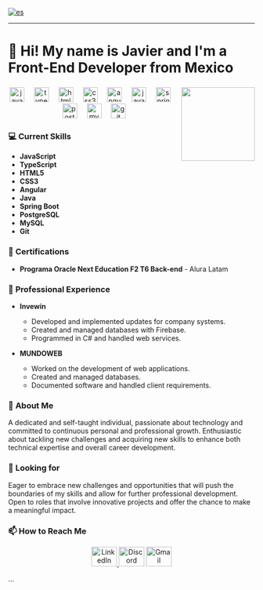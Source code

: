 [![es](https://img.shields.io/badge/lang-es-yellow.svg)](https://github.com/Javilh97/Javilh97/blob/main/README.md)

---

# 👋 Hi! My name is **Javier** and I'm a Front-End Developer from Mexico

### 
<div align="center">
  <img align="right" height="150" src="https://media3.giphy.com/media/JqmupuTVZYaQX5s094/200w.gif?cid=6c09b952tjyzw8iaduwm0pfjs9vrx03btvrkz122m4fibk3q&ep=v1_gifs_search&rid=200w.gif&ct=g" />
</div>

### 
<div align="center">
  <img src="https://cdn.jsdelivr.net/gh/devicons/devicon/icons/javascript/javascript-original.svg" height="30" alt="javascript logo" />
  <img width="12" />
  <img src="https://cdn.jsdelivr.net/gh/devicons/devicon/icons/typescript/typescript-original.svg" height="30" alt="typescript logo" />
  <img width="12" />
  <img src="https://cdn.jsdelivr.net/gh/devicons/devicon/icons/html5/html5-original.svg" height="30" alt="html5 logo" />
  <img width="12" />
  <img src="https://cdn.jsdelivr.net/gh/devicons/devicon/icons/css3/css3-original.svg" height="30" alt="css3 logo" />
  <img width="12" />
  <img src="https://skillicons.dev/icons?i=angular" height="30" alt="angular logo" />
  <img width="12" />
  <img src="https://cdn.jsdelivr.net/gh/devicons/devicon/icons/java/java-original.svg" height="30" alt="java logo" />
  <img width="12" />
  <img src="https://skillicons.dev/icons?i=spring" height="30" alt="spring logo" />
  <img width="12" />
  <img src="https://cdn.jsdelivr.net/gh/devicons/devicon/icons/postgresql/postgresql-original.svg" height="30" alt="postgresql logo" />
  <img width="12" />
  <img src="https://cdn.jsdelivr.net/gh/devicons/devicon/icons/mysql/mysql-original.svg" height="30" alt="mysql logo" />
  <img width="12" />
  <img src="https://cdn.jsdelivr.net/gh/devicons/devicon/icons/git/git-original.svg" height="30" alt="git logo" />
</div>

### 💻 **Current Skills**

- **JavaScript**
- **TypeScript**
- **HTML5**
- **CSS3**
- **Angular**
- **Java**
- **Spring Boot**
- **PostgreSQL**
- **MySQL**
- **Git**

### 💼 **Certifications**

- **Programa Oracle Next Education F2 T6 Back-end** - Alura Latam

### 💼 **Professional Experience**

- **Invewin**
  - Developed and implemented updates for company systems.
  - Created and managed databases with Firebase.
  - Programmed in C# and handled web services.

- **MUNDOWEB**
  - Worked on the development of web applications.
  - Created and managed databases.
  - Documented software and handled client requirements.

### 💬 **About Me**

A dedicated and self-taught individual, passionate about technology and committed to continuous personal and professional growth. Enthusiastic about tackling new challenges and acquiring new skills to enhance both technical expertise and overall career development.

### 💞️ **Looking for**

Eager to embrace new challenges and opportunities that will push the boundaries of my skills and allow for further professional development. Open to roles that involve innovative projects and offer the chance to make a meaningful impact.

### 📫 **How to Reach Me**

<div align="center">
  <a href="https://www.linkedin.com/in/javierlhernandez/" target="_blank">
    <img src="https://raw.githubusercontent.com/maurodesouza/profile-readme-generator/master/src/assets/icons/social/linkedin/default.svg" width="52" height="40" alt="LinkedIn" />
  </a>
  <img src="https://raw.githubusercontent.com/maurodesouza/profile-readme-generator/master/src/assets/icons/social/discord/default.svg" width="52" height="40" alt="Discord" />
  <a href="mailto:javier.lhernandez97@gmail.com" target="_blank">
    <img src="https://raw.githubusercontent.com/maurodesouza/profile-readme-generator/master/src/assets/icons/social/gmail/default.svg" width="52" height="40" alt="Gmail" />
  </a>
</div>

...
